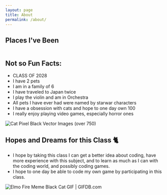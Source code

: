 ```yaml
---
layout: page
title: About
permalink: /about/
---
```


## Places I've Been

<style>
    /* Style looks pretty compact, trace grid-container and grid-item in the code */
    .grid-container {
        display: grid;
        grid-template-columns: repeat(auto-fill, minmax(150px, 1fr)); /* Dynamic columns */
        gap: 10px;
    }
    .grid-item {
        text-align: center;
    }
    .grid-item img {
        width: 100%;
        height: 100px; /* Fixed height for uniformity */
        object-fit: contain; /* Ensure the image fits within the fixed height */
    }
    .grid-item p {
        margin: 5px 0; /* Add some margin for spacing */
    }
</style>

<!-- This grid_container class is for the CSS styling, the id is for JavaScript connection -->
<div class="grid-container" id="grid_container">
    <!-- content will be added here by JavaScript -->
</div>

<script>
    // 1. Make a connection to the HTML container defined in the HTML div
    var container = document.getElementById("grid_container"); // This container connects to the HTML div

    // 2. Define a JavaScript object for our http source and our data rows for the Living in the World grid
    var http_source = "https://upload.wikimedia.org/wikipedia/commons/";
    var living_in_the_world = [
        {"flag": "0/01/Flag_of_California.svg", "greeting": "Hey", "description": "California"},
        {"flag": "b/b4/Flag_of_Turkey.svg", "greeting": "Merhaba", "description": "Turkey"},
        {"flag": "0/03/Flag_of_Italy.svg", "greeting": "CIAO", "description": "Italy"},
        {"flag": "e/ef/Flag_of_Hawaii.svg", "greeting": "Aloha", "description": "Hawaii"},
    ]; 
    
    // 3a. Consider how to update style count for size of container
    // The grid-template-columns has been defined as dynamic with auto-fill and minmax

    // 3b. Build grid items inside of our container for each row of data
    for (const location of living_in_the_world) {
        // Create a "div" with "class grid-item" for each row
        var gridItem = document.createElement("div");
        gridItem.className = "grid-item";  // This class name connects the gridItem to the CSS style elements
        // Add "img" HTML tag for the flag
        var img = document.createElement("img");
        img.src = http_source + location.flag; // concatenate the source and flag
        img.alt = location.flag + " Flag"; // add alt text for accessibility

        // Add "p" HTML tag for the description
        var description = document.createElement("p");
        description.textContent = location.description; // extract the description

        // Add "p" HTML tag for the greeting
        var greeting = document.createElement("p");
        greeting.textContent = location.greeting;  // extract the greeting

        // Append img and p HTML tags to the grid item DIV
        gridItem.appendChild(img);
        gridItem.appendChild(description);
        gridItem.appendChild(greeting);

        // Append the grid item DIV to the container DIV
        container.appendChild(gridItem);
    }
</script>

## Not so Fun Facts:
- CLASS OF 2028
- I have 2 pets
- I am in a family of 6
- I have traveled to Japan twice
- I play the violin and am in Orchestra
- All pets I have ever had were named by starwar characters
- I have a obsession with cats and hope to one day own 100
- I really enjoy playing video games, especially horror ones

<img src="https://encrypted-tbn0.gstatic.com/images?q=tbn:ANd9GcSxmjESXZ7FfjaCk0iDUgzxm16vcMqAlgQ_Tw&amp;s" alt="Cat Pixel Black Vector Images (over 750)"/>

## Hopes and Dreams for this Class 🐈

- I hope by taking this class I can get a better idea about coding, have more experience with this subject, and to learn as much as I can with the coding world, and possibly coding games.
- I hope to one day be able to code my own game by participating in this class.

<img src="https://gifdb.com/images/high/elmo-fire-meme-black-cat-8bazozefdmbp4wwh.gif" alt="Elmo Fire Meme Black Cat GIF | GIFDB.com"/>
